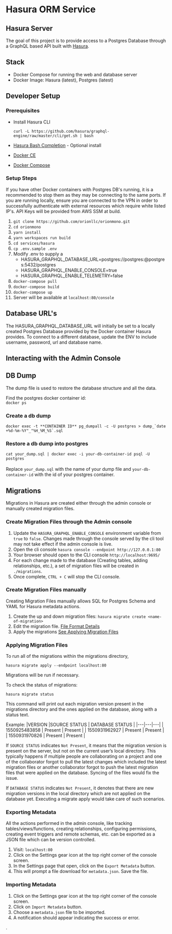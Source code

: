 # Hasura ORM Service

## Hasura Server

The goal of this project is to provide access to a Postgres Database through a GraphQL based API built with [Hasura](https://hasura.io/).

## Stack

- Docker Compose for running the web and database server
- Docker Image: Hasura (latest), Postgres (latest)

## Developer Setup

### Prerequisites

- Install Hasura CLI

  `curl -L https://github.com/hasura/graphql-engine/raw/master/cli/get.sh | bash`

- [Hasura Bash Completion](https://docs.hasura.io/1.0/graphql/manual/hasura-cli/hasura_completion.html#hasura-completion) - Optional install
- [Docker CE](https://store.docker.com/search?type=edition&offering=community)
- [Docker Compose](https://docs.docker.com/compose/)

### Setup Steps

If you have other Docker containers with Postgres DB's running, it is a recommended to stop them as they may be connecting to the same ports.
If you are running locally, ensure you are connected to the VPN in order to successfully authenticate with external resources which require white listed IP's. API Keys will be provided from AWS SSM at build.

1. `git clone https://github.com/orionllc/orionmono.git`
1. `cd orionmono`
1. `yarn install`
1. `yarn workspaces run build`
1. `cd services/hasura`
1. `cp .env.sample .env`
1. Modify .env to supply a
   - HASURA_GRAPHQL_DATABASE_URL=postgres://postgres:@postgres:5432/postgres
   - HASURA_GRAPHQL_ENABLE_CONSOLE=true
   - HASURA_GRAPHQL_ENABLE_TELEMETRY=false
1. `docker-compose pull`
1. `docker-compose build`
1. `docker-compose up`
1. Server will be available at `localhost:80/console`

## Database URL's

The HASURA_GRAPHQL_DATABASE_URL will initially be set to a locally created Postgres Database provided by the Docker container Hasura provides.
To connect to a different database, update the ENV to include username, password, url and database name.

## Interacting with the Admin Console

## DB Dump

The dump file is used to restore the database structure and all the data.

Find the postgres docker container id: <br/>
`docker ps`

### Create a db dump

`` docker exec -t **CONTAINER ID** pg_dumpall -c -U postgres > dump_`date +%d-%m-%Y"_"%H_%M_%S`.sql ``

### Restore a db dump into postgres

`cat your_dump.sql | docker exec -i your-db-container-id psql -U postgres` <br/><br/>
Replace `your_dump.sql` with the name of your dump file and `your-db-container-id` with the id of your postgres container.

## Migrations

Migrations in Hasura are created either through the admin console or manually created migration files.

### Create Migration Files through the Admin console

1. Update the `HASURA_GRAPHQL_ENABLE_CONSOLE` environment variable from `true` to `false`. Changes made through the console served by the cli tool may not take effect if the admin console is live.
1. Open the cli console `hasura console --endpoint http://127.0.0.1:80`
1. Your browser should open to the CLI console `http://localhost:9695/`
1. For each change made to the database (Creating tables, adding relationships, etc.), a set of migration files will be created in `./migrations`.
1. Once complete, `CTRL + C` will stop the CLI console.

### Create Migration Files manually

Creating Migration Files manually allows SQL for Postgres Schema and YAML for Hasura metadata actions.

1. Create the up and down migration files:
   `hasura migrate create <name-of-migration>`
1. Edit the migration file. [File Format Details](https://docs.hasura.io/1.0/graphql/manual/migrations/reference/migration-file-format.html)
1. Apply the migrations [See Applying Migration Files](###applying)

### Applying Migration Files

To run all of the migrations within the migrations directory,

`hasura migrate apply --endpoint localhost:80`

Migrations will be run if necessary.

To check the status of migrations:

`hasura migrate status`

This command will print out each migration version present in the migrations directory and the ones applied on the database, along with a status text.

Example:
|VERSION |SOURCE STATUS | DATABASE STATUS |
|---|---|---|
| 1550925483858 | Present | Present |
| 1550931962927 | Present | Present |
| 1550931970826 | Present | Present |

If `SOURCE STATUS` indicates `Not Present`, it means that the migration version is present on the server, but not on the current user’s local directory. This typically happens if multiple people are collaborating on a project and one of the collaborator forgot to pull the latest changes which included the latest migration files or another collaborator forgot to push the latest migration files that were applied on the database. Syncing of the files would fix the issue.

If `DATABASE STATUS` indicates `Not Present`, it denotes that there are new migration versions in the local directory which are not applied on the database yet. Executing a migrate apply would take care of such scenarios.

### Exporting Metadata

All the actions performed in the admin console, like tracking tables/views/functions, creating relationships, configuring permissions, creating event triggers and remote schemas, etc. can be exported as a JSON file which can be version controlled.

1. Visit: `localhost:80`
1. Click on the Settings gear icon at the top right corner of the console screen.
1. In the Settings page that open, click on the `Export Metadata` button.
1. This will prompt a file download for `metadata.json`. Save the file.

### Importing Metadata

1. Click on the Settings gear icon at the top right corner of the console screen.
1. Click on `Import Metadata` button.
1. Choose a `metadata.json` file to be imported.
1. A notification should appear indicating the success or error.

.
